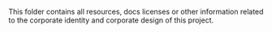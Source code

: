 This folder contains all resources, docs licenses or other information
related to the corporate identity and corporate design of this project.
